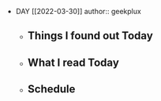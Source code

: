 - DAY [[2022-03-30]]
  author:: geekplux
	- ## Things I found out Today
	- ## What I read Today
	- ## Schedule